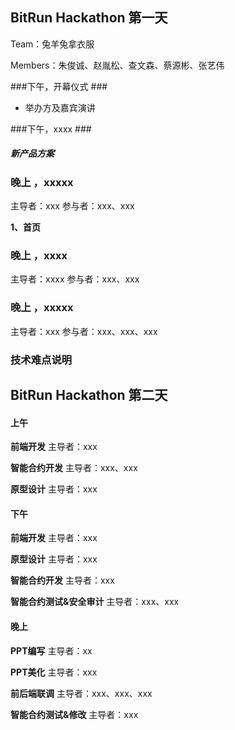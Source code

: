 ## BitRun Hackathon 第一天
Team：兔羊兔拿衣服

Members：朱俊诚、赵胤松、查文森、蔡源彬、张艺伟

###下午，开幕仪式 ###
- 举办方及嘉宾演讲

###下午，xxxx ###
##### 新产品方案


### 晚上 ，xxxxx ###
主导者：xxx
参与者：xxx、xxx

**1、首页**

### 晚上 ，xxxx ###
主导者：xxxx
参与者：xxx、xxx

   
### 晚上 ，xxxxx ###
主导者：xxx
参与者：xxx、xxx、xxx

### 技术难点说明

## BitRun Hackathon 第二天
####  上午
 **前端开发**
主导者：xxx

 **智能合约开发**
主导者：xxx、xxx

 **原型设计**
主导者：xxx

####  下午
 **前端开发**
主导者：xxx

 **原型设计**
主导者：xxx 

 **智能合约开发**
主导者：xxx

 **智能合约测试&安全审计**
主导者：xxx、xxx

####  晚上
 **PPT编写**
主导者：xx 

 **PPT美化**
主导者：xxx 

 **前后端联调**
主导者：xxx、xxx、xxx

 **智能合约测试&修改**
主导者：xxx
